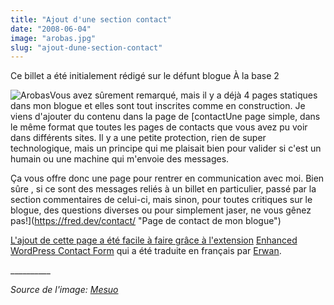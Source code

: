 ```yaml
---
title: "Ajout d'une section contact"
date: "2008-06-04"
image: "arobas.jpg"
slug: "ajout-dune-section-contact"
---
```


Ce billet a été initialement rédigé sur le défunt blogue À la base 2

![Arobas](images/arobas.jpg "Arobas")Vous avez sûrement remarqué, mais il y a déjà 4 pages statiques dans mon blogue et elles sont tout inscrites comme en construction. Je viens d'ajouter du contenu dans la page de [contactUne page simple, dans le même format que toutes les pages de contacts que vous avez pu voir dans différents sites. Il y a une petite protection, rien de super technologique, mais un principe qui me plaisait bien pour valider si c'est un humain ou une machine qui m'envoie des messages.

Ça vous offre donc une page pour rentrer en communication avec moi. Bien sûre , si ce sont des messages reliés à un billet en particulier, passé par la section commentaires de celui-ci, mais sinon, pour toutes critiques sur le blogue, des questions diverses ou pour simplement jaser, ne vous gênez pas!](https://fred.dev/contact/ "Page de contact de mon blogue")

[L'ajout de cette page a été facile à faire grâce à l'extension](https://fred.dev/contact/ "Page de contact de mon blogue") [Enhanced WordPress Contact Form](https://www.joostdevalk.nl/wordpress/enhanced-wordpress-contactform-plugin/ "Site web de l'extension Enhanced WordPress Contact Form") qui a été traduite en français par [Erwan](https://www.iconique.net/ "Site web de Erwan").

\_\_\_\_\_\_\_\_\_\_

_Source de l'image: [Mesuo](https://www.tristandenommee.com/ "Source de l'image")_
